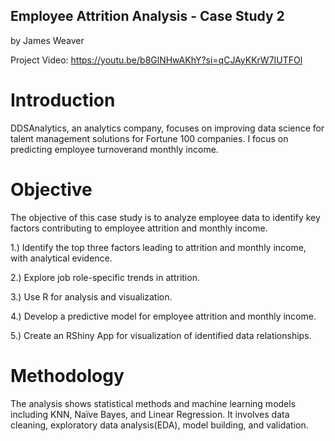 ## Employee Attrition Analysis - Case Study 2
by James Weaver

Project Video: https://youtu.be/b8GlNHwAKhY?si=qCJAyKKrW7IUTFOl

# Introduction
DDSAnalytics, an  analytics company, focuses on improving data science for talent management solutions for Fortune 100 companies. I focus on predicting employee turnoverand monthly income.

# Objective
The objective of this case study is to analyze employee data to identify key factors contributing to employee attrition and monthly income.

1.) Identify the top three factors leading to attrition  and monthly income, with analytical evidence.

2.) Explore job role-specific trends in attrition.

3.) Use R for analysis and visualization.

4.) Develop a predictive model for employee attrition and monthly income.

5.) Create an RShiny App for visualization of identified data relationships.

# Methodology

The analysis shows statistical methods and machine learning models including KNN, Naïve Bayes, and Linear Regression. It involves data cleaning, exploratory data analysis(EDA), model building, and validation.


